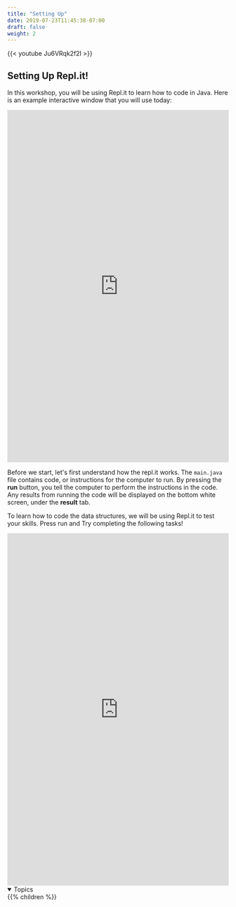 ```yaml
---
title: "Setting Up"
date: 2019-07-23T11:45:38-07:00
draft: false
weight: 2
---
```


{{< youtube Ju6VRqk2f2I >}}

<link rel="stylesheet" href="../../style.css">

## Setting Up Repl.it!

In this workshop, you will be using Repl.it to learn how to code in Java. Here is an example interactive window that you will use today:

<iframe height="800px" width="100%" src="https://replit.com/@waterdud/helloWorld?lite=true" scrolling="no" frameborder="no" allowtransparency="true" allowfullscreen="true" sandbox="allow-forms allow-pointer-lock allow-popups allow-same-origin allow-scripts allow-modals"></iframe>


Before we start, let's first understand how the repl.it works. The `main.java` file contains code, or instructions for the computer to run. By pressing the **run** button, you tell the computer to perform the instructions in the code. Any results from running the code will be displayed on the bottom white screen, under the **result** tab.


To learn how to code the data structures, we will be using Repl.it to test your skills. Press run and Try completing the following tasks!

<iframe height="800px" width="100%" src="https://repl.it/@waterdud/NuevoIntro?lite=true" scrolling="no" frameborder="no" allowtransparency="true" allowfullscreen="true" sandbox="allow-forms allow-pointer-lock allow-popups allow-same-origin allow-scripts allow-modals"></iframe>



<details open>
<summary>Topics</summary>
{{% children %}}
</details>